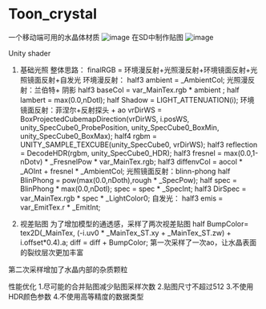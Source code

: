 # Toon_crystal
一个移动端可用的水晶体材质
![image](https://github.com/junyangtong/Toon_crystal/assets/135015047/1a853cfb-306c-4ce3-a512-26191383974c)
在SD中制作贴图
![image](https://github.com/junyangtong/Toon_crystal/assets/135015047/9353ea98-e65a-46bf-aa60-b98e34b555d6)

Unity shader
1. 基础光照
整体思路：
finalRGB = 环境漫反射+光照漫反射+环境镜面反射+光照镜面反射+自发光
环境漫反射：
half3 ambient =  _AmbientCol;
光照漫反射：兰伯特+ 阴影
half3 baseCol = var_MainTex.rgb * ambient ;
half lambert = max(0.0,nDotl);
half Shadow = LIGHT_ATTENUATION(i);
环境镜面反射：菲涅尔+反射探头 + ao
vrDirWS = BoxProjectedCubemapDirection(vrDirWS, i.posWS, unity_SpecCube0_ProbePosition, unity_SpecCube0_BoxMin, unity_SpecCube0_BoxMax);
 half4 rgbm = UNITY_SAMPLE_TEXCUBE(unity_SpecCube0, vrDirWS);
half3 reflection = DecodeHDR(rgbm, unity_SpecCube0_HDR);
half3 fresnel = max(0.0,1-nDotv) * _FresnelPow * var_MainTex.rgb;
half3 diffenvCol = aocol * _AOInt + fresnel * _AmbientCol;
光照镜面反射：blinn-phong
half BlinPhong = pow(max(0.0,nDoth),rough * _SpecPow);
half spec = BlinPhong * max(0.0,nDotl);
spec = spec * _SpecInt;
half3 DirSpec = var_MainTex.rgb * spec * _LightColor0;
自发光：
half3 emis = var_EmitTex.r * _EmitInt;

1. 视差贴图
为了增加模型的通透感，采样了两次视差贴图
half BumpColor= tex2D(_MainTex, (-i.uv0 * _MainTex_ST.xy + _MainTex_ST.zw) + i.offset*0.4).a;
diff = diff + BumpColor;
第一次采样了一次ao，让水晶表面的裂纹层次更加丰富

第二次采样增加了水晶内部的杂质颗粒

性能优化
1.尽可能的合并贴图减少贴图采样次数
2.贴图尺寸不超过512
3.不使用HDR颜色参数
4.不使用高等精度的数据类型
